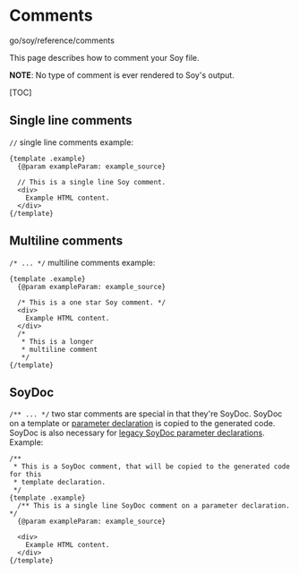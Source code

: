 # Comments

go/soy/reference/comments

This page describes how to comment your Soy file.

**NOTE**: No type of comment is ever rendered to Soy's output.

[TOC]

## Single line comments

`//` single line comments example:

```soy
{template .example}
  {@param exampleParam: example_source}

  // This is a single line Soy comment.
  <div>
    Example HTML content.
  </div>
{/template}
```

## Multiline comments

`/* ... */` multiline comments example:

```soy
{template .example}
  {@param exampleParam: example_source}

  /* This is a one star Soy comment. */
  <div>
    Example HTML content.
  </div>
  /*
   * This is a longer
   * multiline comment
   */
{/template}
```

## SoyDoc

`/** ... */` two star comments are special in that they're SoyDoc. SoyDoc on a
template or [parameter declaration](templates#doc-comments-for-params) is copied
to the generated code. SoyDoc is also necessary for [legacy SoyDoc parameter
declarations](deprecated#params-in-comments). Example:

```soy
/**
 * This is a SoyDoc comment, that will be copied to the generated code for this
 * template declaration.
 */
{template .example}
  /** This is a single line SoyDoc comment on a parameter declaration. */
  {@param exampleParam: example_source}

  <div>
    Example HTML content.
  </div>
{/template}
```
